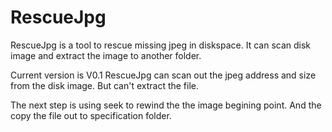 # RescueJpg
RescueJpg is a tool to rescue missing jpeg in diskspace.  It can scan disk image and extract the image to another folder.

Current version is V0.1
RescueJpg can scan out the jpeg address and size from the disk image.  But can't extract the file.

The next step is using seek to rewind the the image begining point.  And the copy the file out to specification folder.
